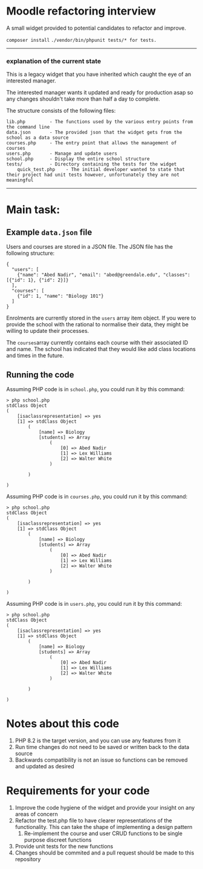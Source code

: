 # Moodle refactoring interview 

A small widget provided to potential candidates to refactor and improve.

```composer install```
```./vendor/bin/phpunit tests/* for tests. ```

---

### explanation of the current state
This is a legacy widget that you have inherited which caught the eye of an interested manager.

The interested manager wants it updated and ready for production asap so any changes shouldn't take more than half a day to complete.

The structure consists of the following files:
```
lib.php         - The functions used by the various entry points from the command line
data.json       - The provided json that the widget gets from the school as a data source
courses.php     - The entry point that allows the management of courses
users.php       - Manage and update users
school.php      - Display the entire school structure
tests/          - Directory containing the tests for the widget
    quick_test.php    - The initial developer wanted to state that their project had unit tests however, unfortunately they are not meaningful 

```

---
# Main task:
## Example `data.json` file

Users and courses are stored in a JSON file. The JSON file has the following structure:

```
{
  "users": [
    {"name": "Abed Nadir", "email": "abed@greendale.edu", "classes": [{"id": 1}, {"id": 2}]}
  ],
  "courses": [
    {"id": 1, "name": "Biology 101"}
  ]
}

```

Enrolments are currently stored in the `users` array item object. If you were to provide the school with the rational to normalise their data, they might be willing to update their processes.

The `courses`array currently contains each course with their associated ID and name. The school has indicated that they would like add class locations and times in the future.

## Running the code

Assuming PHP code is in `school.php`, you could run it by this command:

```
> php school.php 
stdClass Object
(
    [isaclassrepresentation] => yes
    [1] => stdClass Object
        (
            [name] => Biology
            [students] => Array
                (
                    [0] => Abed Nadir
                    [1] => Lex Williams
                    [2] => Walter White
                )

        )

)

```

Assuming PHP code is in `courses.php`, you could run it by this command:

```
> php school.php 
stdClass Object
(
    [isaclassrepresentation] => yes
    [1] => stdClass Object
        (
            [name] => Biology
            [students] => Array
                (
                    [0] => Abed Nadir
                    [1] => Lex Williams
                    [2] => Walter White
                )

        )

)

```

Assuming PHP code is in `users.php`, you could run it by this command:

```
> php school.php 
stdClass Object
(
    [isaclassrepresentation] => yes
    [1] => stdClass Object
        (
            [name] => Biology
            [students] => Array
                (
                    [0] => Abed Nadir
                    [1] => Lex Williams
                    [2] => Walter White
                )

        )

)

```

# Notes about this code
1. PHP 8.2 is the target version, and you can use any features from it
1. Run time changes do not need to be saved or written back to the data source 
1. Backwards compatibility is not an issue so functions can be removed and updated as desired

# Requirements for your code
1. Improve the code hygiene of the widget and provide your insight on any areas of concern
1. Refactor the test.php file to have clearer representations of the functionality. This can take the shape of implementing a design pattern
   1. Re-implement the course and user CRUD functions to be single purpose discreet functions
1. Provide unit tests for the new functions
1. Changes should be commited and a pull request should be made to this repository 

